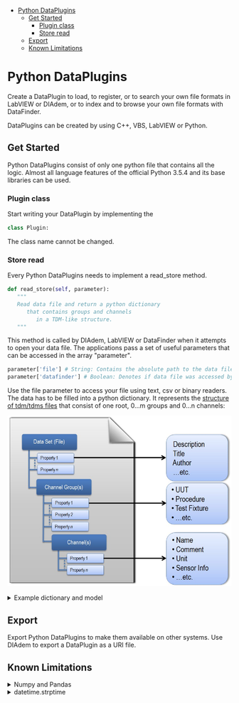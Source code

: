 - [Python DataPlugins](#python-dataplugins)
  * [Get Started](#get-started)
    + [Plugin class](#plugin-class)
    + [Store read](#store-read)
  * [Export](#export)
  * [Known Limitations](#known-limitations)

# Python DataPlugins

Create a DataPlugin to load, to register, or to search your own file formats in LabVIEW or DIAdem, or to index and to browse your own file formats with DataFinder.

DataPlugins can be created by using C++, VBS, LabVIEW or Python.

## Get Started

Python DataPlugins consist of only one python file that contains all the logic. Almost all language features of the official Python 3.5.4 and its base libraries can be used.

### Plugin class

Start writing your DataPlugin by implementing the
```python 
class Plugin:
```
The class name cannot be changed.

### Store read

Every Python DataPlugins needs to implement a read_store method.
```python
def read_store(self, parameter):
   """
   Read data file and return a python dictionary
      that contains groups and channels
         in a TDM-like structure.
   """
```
This method is called by DIAdem, LabVIEW or DataFinder when it attempts to open your data file. The applications pass a set of useful parameters that can be accessed in the array "parameter".
```python 
parameter['file'] # String: Contains the absolute path to the data file
parameter['datafinder'] # Boolean: Denotes if data file was accessed by DataFinder and the bulk data was not touched.
```
Use the file parameter to access your file using text, csv or binary readers. The data has to be filled into a python dictionary. It represents the [structure of tdm/tdms files](https://www.ni.com/en-us/support/documentation/supplemental/06/the-ni-tdms-file-format.html) that consist of one root, 0...m groups and 0...n channels:

![tdm structure with file, groups and channels](https://github.com/ni/vscode-ni-python-dataplugins/blob/better-docs/docs/tdm_structure.jpg?raw=true)

<details>
<summary>Example dictionary and model</summary>
<p>

```python 
tdm_model = {
   "Example_Root": {
      "description": "This is my example file description",
      "groups": [

      ]
   }
}
```

</p>
</details>

## Export
Export Python DataPlugins to make them available on other systems. Use DIAdem to export a DataPlugin as a URI file.

## Known Limitations
<details>
  <summary>Numpy and Pandas</summary>
  <p>Unfortunately, Numpy and Pandas are not well supported to run in embedded Python and, therefore, cannot be used in DataPlugins.</p>
</details>

<details>
  <summary>datetime.strptime</summary>
  <p>Unfortunately, Numpy and Pandas are not well supported to run in embedded Python and, therefore, cannot be used in DataPlugins.</p>
</details>
